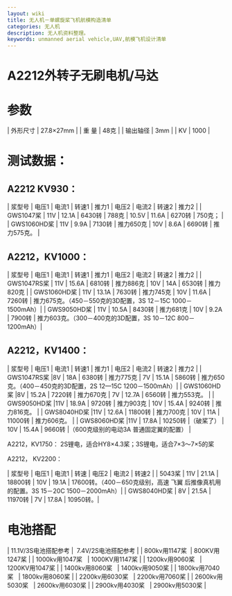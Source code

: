 ```yaml
---
layout: wiki
title: 无人机－单螺旋桨飞机航模构造清单
categories: 无人机
description: 无人机资料整理。
keywords: unmanned aerial vehicle,UAV,航模飞机设计清单
---
```


# A2212外转子无刷电机/马达

# 参数 

| 外形尺寸 | 27.8×27mm |
| 重 量   | 48克       |
| 输出轴径 | 3mm       |
| KV      | 1000      |

# 测试数据：

## A2212 KV930：
| 浆型号       | 电压1 | 电流1  | 转速1   | 推力1      | 电压2  | 电流2   | 转速2   | 推力2       |
| GWS1047桨   | 11V   | 12.1A | 6430转  | 788克     | 10.5V  | 11.6A  | 6270转  | 750克；     |
| GWS1060HD桨 | 11V   | 9.9A  | 7130转  | 推力650克  | 10V    | 8.6A   | 6690转  | 推力575克。 |

## A2212，KV1000：

| 浆型号       | 电压1 | 电流1  | 转速1   | 推力1      | 电压2  | 电流2  | 转速2   | 推力2                                                 |
| GWS1047RS桨 | 11V   | 15.6A | 6810转  | 推力886克  | 10V   | 14A    | 6530转 | 推力820克                                              |
| GWS1060HD桨 | 11V   | 13.1A | 7630转  | 推力745克  | 10V   | 11.6A  | 7260转 | 推力675克。（450－550克的3D配置，3S 12－15C 1000－1500mAh）|
| GWS9050HD桨 | 11V   | 10.5A | 8430转  | 推力681克  | 10V   | 9.2A   | 7900转 | 推力603克。（300－400克的3D配置，3S 10－12C 800－1200mAh）|

## A2212，KV1400：

| 浆型号       | 电压1 | 电流1  | 转速1   | 推力1      | 电压2  | 电流2   | 转速2   | 推力2                                                 |
| GWS1047RS桨 |8V     | 18A   | 6380转  | 推力775克  | 7V    | 15.1A  | 5860转  | 推力650克。（400－450克的3D配置，2S 12—15C 1200－1500mAh）|
| GWS1060HD桨 |8V     | 15.2A | 7220转  | 推力670克  | 7V    | 12.7A  | 6560转  | 推力553克。                                            |
| GWS9050HD桨 |11V    | 18.9A | 9720转  | 推力903克  | 10V   | 15.4A  | 9240转  | 推力816克。                                            |
| GWS8040HD桨 |11V    | 12.6A | 11800转 | 推力700克  | 10V   | 11A    | 11000转 | 推力606克。                                            |
| GWS8060HD桨 |11V    | 17.8A | 10250转 |（破桨了）   | 10V   | 15.4A  | 9660转  |（600克级别的电动3A 普通固定翼的配置）                      |

A2212，KV1750：
2S锂电，适合HY8×4.3桨；3S锂电，适合7×3～7×5的桨 

A2212， KV2200：

| 浆型号       | 电压1 | 电流1  | 转速    | 电压2  | 电流2   | 转速2                                                   |
| 5043桨      | 11V   | 21.1A | 18800转 | 10V   | 19.1A  | 17600转。（400－650克级别，高速 飞翼 后推像真机用的配置。3S 15－20C 1500－2000mAh）|
| GWS8040HD桨 | 8V    | 21.5A | 11970转 | 7V    | 17.8A  | 10950转。|

# 电池搭配

| 11.1V/3S电池搭配参考 |  7.4V/2S电池搭配参考 |
| 800kv用1147桨       | 800KV用1247桨 |
| 1000kv用1047桨      | 1000KV用1147桨 |
| 1200kv用9060桨      | 1200KV用1047桨 |
| 1400kv用8060桨      | 1400kv用9050桨 |
| 1800kv用7040桨      | 1800kv用8060桨 |
| 2200kv用6030桨      | 2200kv用7060桨 |
| 2600kv用5030桨      | 2600kv用6030桨 |
| 2900kv用4030桨      | 2900kv用5030桨 |

